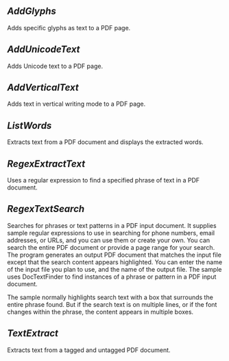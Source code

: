 ## ***AddGlyphs***
Adds specific glyphs as text to a PDF page.

## ***AddUnicodeText***
Adds Unicode text to a PDF page.

## ***AddVerticalText***
Adds text in vertical writing mode to a PDF page.

## ***ListWords***
Extracts text from a PDF document and displays the extracted words.

## ***RegexExtractText***
Uses a regular expression to find a specified phrase of text in a PDF document.

## ***RegexTextSearch***
Searches for phrases or text patterns in a PDF input document. It supplies sample regular expressions to use in searching for phone numbers, email addresses, or URLs, and you can use them or create your own. You can search the entire PDF document or provide a page range for your search. The program generates an output PDF document that matches the input file except that the search content appears highlighted.  You can enter the name of the input file you plan to use, and the name of the output file. The sample uses DocTextFinder to find instances of a phrase or pattern in a PDF input document.

The sample normally highlights search text with a box that surrounds the entire phrase found. But if the search text is on multiple lines, or if the font changes within the phrase, the content appears in multiple boxes.

## ***TextExtract***
Extracts text from a tagged and untagged PDF document.


